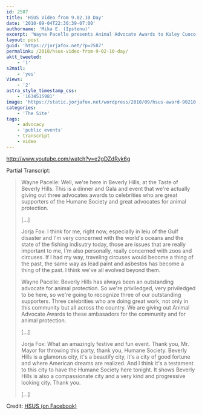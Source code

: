 ```yaml
---
id: 2587
title: 'HSUS Video from 9.02.10 Day'
date: '2010-09-04T22:30:39-07:00'
authorname: 'Mika E. (Ipstenu)'
excerpt: 'Wayne Pacelle presents Animal Advocate Awards to Kaley Cuoco ("The Big Bang Theory"), Jorja Fox ("CSI: Crime Scene Investigation"), and Wendie Malick ("Hot in Cleveland").'
layout: post
guid: 'https://jorjafox.net/?p=2587'
permalink: /2010/hsus-video-from-9-02-10-day/
aktt_tweeted:
    - '1'
s2mail:
    - 'yes'
Views:
    - '2'
astra_style_timestamp_css:
    - '1634515981'
image: 'https://static.jorjafox.net/wordpress/2010/09/hsus-award-90210.jpg'
categories:
    - 'The Site'
tags:
    - advocacy
    - 'public events'
    - transcript
    - video
---
```


http://www.youtube.com/watch?v=e2gDZdRyk6g

Partial Transcript:
<blockquote>Wayne Pacelle: Well, we're here in Beverly Hills, at the Taste of Beverly Hills.  This is a dinner and Gala and event that we're actually giving out three advocates awards to celebrities who are great supporters of the Humane Society and great advocates for animal protection.

[...]

Jorja Fox: I think for me, right now, especially in leiu of the Gulf disaster and I'm very concerned with the world's oceans and the state of the fishing indisutry today, those are issues that are really important to me, I'm also personally, really concerned with zoos and circuses.  If I had my way, traveling circuses would become a thing of the past, the same way as lead paint and asbestos has become a thing of the past. I think we've all evolved beyond them.

Wayne Pacelle: Beverly Hills has always been an outstanding advocate for animal protection.  So we're priviledged, very priviledged to be here, so we're going to recognize three of our outstanding supporters.  Three celebrities who are doing great work, not only in this community but all across the country.  We are giving out Animal Advocate Awards to these ambasadors for the community and for animal protection.

[...]

Jorja Fox: What an amazingly festive and fun event. Thank you, Mr. Mayor for throwing this party, thank you, Humane Society. Beverly Hills is a glamorus city, it's a beautify city, it's a city of good fortune and where American dreams are realized.  And I think it's a testament to this city to have the Humane Society here tonight.  It shows Beverly Hills is also a compassionate city and a very kind and progressive looking city.  Thank you.

[...]</blockquote>

Credit: <a href="http://www.facebook.com/video/video.php?v=125238564191779&ref=mf">HSUS (on Facebook)</a>


